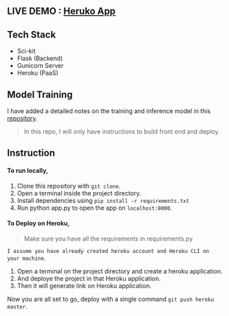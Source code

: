 ## LIVE DEMO : [Heruko App](https://breast-cancer-11.herokuapp.com/)

## Tech Stack
 - Sci-kit
 - Flask (Backend)
 - Gunicorn Server
 - Heroku (PaaS)

## Model Training
  I have added a detailed notes on the training and inference model in this [repository](https://github.com/sachin778899/Bond_Strength_Prediction/tree/mai).
> In this repo, I will only have instructions to build front end and deploy.


## Instruction
#### To run locally,
1. Clone this repository with ```git clone```.
2. Open a terminal inside the project directory.
3. Install dependencies using ```pip install -r requirements.txt```
4. Run python app.py to open the app on ```localhost:8000```.

#### To Deploy on Heroku,

> Make sure you have all the requirements in requirements.py

```I assume you have already created heroku account and Heroku CLI on your machine```.

1. Open a terminal on the project directory and create a heroku application.
2. And deploye the project in that Heroku application.
3. Then it will generate link on Heroku application.

Now you are all set to go, deploy with a single command ```git push heroku master```.

